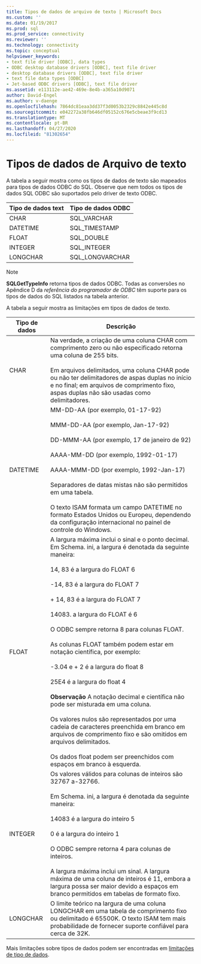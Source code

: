 ```yaml
---
title: Tipos de dados de arquivo de texto | Microsoft Docs
ms.custom: ''
ms.date: 01/19/2017
ms.prod: sql
ms.prod_service: connectivity
ms.reviewer: ''
ms.technology: connectivity
ms.topic: conceptual
helpviewer_keywords:
- text file driver [ODBC], data types
- ODBC desktop database drivers [ODBC], text file driver
- desktop database drivers [ODBC], text file driver
- text file data types [ODBC]
- Jet-based ODBC drivers [ODBC], text file driver
ms.assetid: e113112e-ae42-469e-8e4b-a365a10d9071
author: David-Engel
ms.author: v-daenge
ms.openlocfilehash: 7864dc81eaa3dd37f3d0053b2329c8842e445c8d
ms.sourcegitcommit: e042272a38fb646df05152c676e5cbeae3f9cd13
ms.translationtype: MT
ms.contentlocale: pt-BR
ms.lasthandoff: 04/27/2020
ms.locfileid: "81302654"
---
```

# <a name="text-file-data-types"></a>Tipos de dados de Arquivo de texto
A tabela a seguir mostra como os tipos de dados de texto são mapeados para tipos de dados ODBC do SQL. Observe que nem todos os tipos de dados SQL ODBC são suportados pelo driver de texto ODBC.  
  
|Tipo de dados text|Tipo de dados ODBC|  
|--------------------|--------------------|  
|CHAR|SQL_VARCHAR|  
|DATETIME|SQL_TIMESTAMP|  
|FLOAT|SQL_DOUBLE|  
|INTEGER|SQL_INTEGER|  
|LONGCHAR|SQL_LONGVARCHAR|  
  
> [!NOTE]  
>  **SQLGetTypeInfo** retorna tipos de dados ODBC. Todas as conversões no Apêndice D da *referência do programador de ODBC* têm suporte para os tipos de dados do SQL listados na tabela anterior.  
  
 A tabela a seguir mostra as limitações em tipos de dados de texto.  
  
|Tipo de dados|Descrição|  
|---------------|-----------------|  
|CHAR|Na verdade, a criação de uma coluna CHAR com comprimento zero ou não especificado retorna uma coluna de 255 bits.<br /><br /> Em arquivos delimitados, uma coluna CHAR pode ou não ter delimitadores de aspas duplas no início e no final; em arquivos de comprimento fixo, aspas duplas não são usadas como delimitadores.|  
|DATETIME|MM-DD-AA (por exemplo, 01-17-92)<br /><br /> MMM-DD-AA (por exemplo, Jan-17-92)<br /><br /> DD-MMM-AA (por exemplo, 17 de janeiro de 92)<br /><br /> AAAA-MM-DD (por exemplo, 1992-01-17)<br /><br /> AAAA-MMM-DD (por exemplo, 1992-Jan-17)<br /><br /> Separadores de datas mistas não são permitidos em uma tabela.<br /><br /> O texto ISAM formata um campo DATETIME no formato Estados Unidos ou Europeu, dependendo da configuração internacional no painel de controle do Windows.|  
|FLOAT|A largura máxima inclui o sinal e o ponto decimal. Em Schema. ini, a largura é denotada da seguinte maneira:<br /><br /> 14, 83 é a largura do FLOAT 6<br /><br /> -14, 83 é a largura do FLOAT 7<br /><br /> + 14, 83 é a largura do FLOAT 7<br /><br /> 14083. a largura do FLOAT é 6<br /><br /> O ODBC sempre retorna 8 para colunas FLOAT.<br /><br /> As colunas FLOAT também podem estar em notação científica, por exemplo:<br /><br /> -3.04 e + 2 é a largura do float 8<br /><br /> 25E4 é a largura do float 4<br /><br /> **Observação** A notação decimal e científica não pode ser misturada em uma coluna.<br /><br /> Os valores nulos são representados por uma cadeia de caracteres preenchida em branco em arquivos de comprimento fixo e são omitidos em arquivos delimitados.<br /><br /> Os dados float podem ser preenchidos com espaços em branco à esquerda.|  
|INTEGER|Os valores válidos para colunas de inteiros são 32767 a-32766.<br /><br /> Em Schema. ini, a largura é denotada da seguinte maneira:<br /><br /> 14083 é a largura do inteiro 5<br /><br /> 0 é a largura do inteiro 1<br /><br /> O ODBC sempre retorna 4 para colunas de inteiros.<br /><br /> A largura máxima inclui um sinal. A largura máxima de uma coluna de inteiros é 11, embora a largura possa ser maior devido a espaços em branco permitidos em tabelas de formato fixo.|  
|LONGCHAR|O limite teórico na largura de uma coluna LONGCHAR em uma tabela de comprimento fixo ou delimitado é 65500K. O texto ISAM tem mais probabilidade de fornecer suporte confiável para cerca de 32K.|  
  
 Mais limitações sobre tipos de dados podem ser encontradas em [limitações de tipo de dados](../../odbc/microsoft/data-type-limitations.md).
